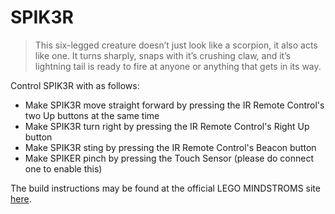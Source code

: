 # SPIK3R

> This six-legged creature doesn’t just look like a scorpion, it also acts like one. It turns sharply, snaps with it’s crushing claw, and it’s lightning tail is ready to fire at anyone or anything that gets in its way.

Control SPIK3R with as follows:

- Make SPIK3R move straight forward by pressing the IR Remote Control's two Up buttons at the same time
- Make SPIK3R turn right by pressing the IR Remote Control's Right Up button
- Make SPIK3R sting by pressing the IR Remote Control's Beacon button
- Make SPIKER pinch by pressing the Touch Sensor (please do connect one to enable this)

The build instructions may be found at the official LEGO MINDSTROMS site [here](https://www.lego.com/cdn/cs/set/assets/blt7dca5180ea66ea5e/31313_SPIK3R_2016.pdf).
